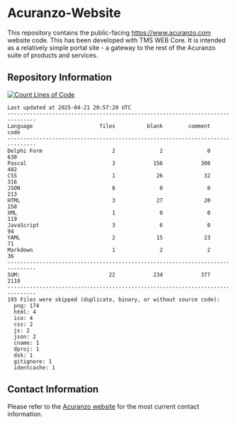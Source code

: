 # Acuranzo-Website
This repository contains the public-facing https://www.acuranzo.com website code. This has been developed with TMS WEB Core. It is intended as a relatively simple portal site - a gateway to the rest of the Acuranzo suite of products and services. 

## Repository Information
[![Count Lines of Code](https://github.com/lanboss-ltd/Acuranzo-Website/actions/workflows/main.yml/badge.svg)](https://github.com/lanboss-ltd/Acuranzo-Website/actions/workflows/main.yml)
<!--CLOC-START -->
```
Last updated at 2025-04-21 20:57:20 UTC
-------------------------------------------------------------------------------
Language                     files          blank        comment           code
-------------------------------------------------------------------------------
Delphi Form                      2              2              0            630
Pascal                           3            156            300            482
CSS                              1             26             32            316
JSON                             6              0              0            213
HTML                             3             27             20            158
XML                              1              0              0            119
JavaScript                       3              6              0             94
YAML                             2             15             23             71
Markdown                         1              2              2             36
-------------------------------------------------------------------------------
SUM:                            22            234            377           2119
-------------------------------------------------------------------------------
193 Files were skipped (duplicate, binary, or without source code):
  png: 174
  html: 4
  ico: 4
  css: 2
  js: 2
  json: 2
  cname: 1
  dproj: 1
  dsk: 1
  gitignore: 1
  identcache: 1
```
<!--CLOC-END-->

## Contact Information
Please refer to the [Acuranzo website](https://www.acuranzo.com) for the most current contact information.
